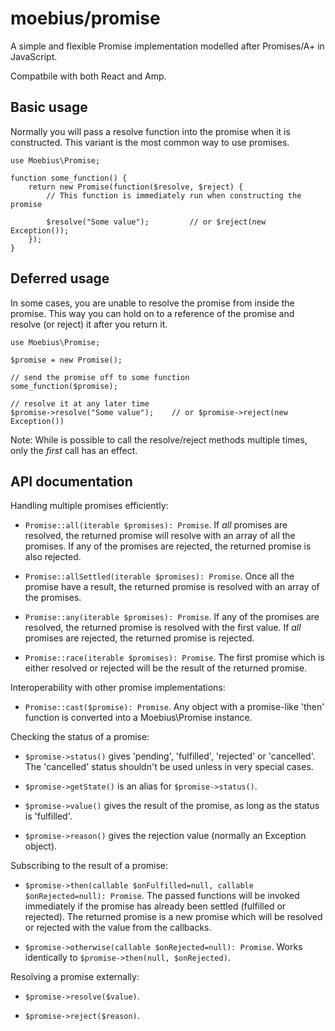 moebius/promise
===============

A simple and flexible Promise implementation modelled after Promises/A+ in
JavaScript.

Compatbile with both React and Amp.


Basic usage
-----------

Normally you will pass a resolve function into the promise when it is
constructed. This variant is the most common way to use promises.

```
use Moebius\Promise;

function some_function() {
    return new Promise(function($resolve, $reject) {
        // This function is immediately run when constructing the promise

        $resolve("Some value");         // or $reject(new Exception());
    });
}
```


Deferred usage
--------------

In some cases, you are unable to resolve the promise from inside the promise.
This way you can hold on to a reference of the promise and resolve (or reject) it after
you return it.

```
use Moebius\Promise;

$promise = new Promise();

// send the promise off to some function
some_function($promise);

// resolve it at any later time
$promise->resolve("Some value");    // or $promise->reject(new Exception())
```

Note: While is possible to call the resolve/reject methods multiple times, only
the *first* call has an effect.


API documentation
-----------------

Handling multiple promises efficiently:

* `Promise::all(iterable $promises): Promise`. If *all* promises are resolved,
  the returned promise will resolve with an array of all the promises. If any
  of the promises are rejected, the returned promise is also rejected.

* `Promise::allSettled(iterable $promises): Promise`. Once all the promise have
  a result, the returned promise is resolved with an array of the promises.

* `Promise::any(iterable $promises): Promise`. If any of the promises are resolved,
  the returned promise is resolved with the first value. If *all* promises are 
  rejected, the returned promise is rejected.

* `Promise::race(iterable $promises): Promise`. The first promise which is either
  resolved or rejected will be the result of the returned promise.


Interoperability with other promise implementations:

* `Promise::cast($promise): Promise`. Any object with a promise-like 'then' function
  is converted into a Moebius\Promise instance.


Checking the status of a promise:

* `$promise->status()` gives 'pending', 'fulfilled', 'rejected' or 'cancelled'.
  The 'cancelled' status shouldn't be used unless in very special cases.

* `$promise->getState()` is an alias for `$promise->status()`.

* `$promise->value()` gives the result of the promise, as long as the status is
  'fulfilled'.

* `$promise->reason()` gives the rejection value (normally an Exception object).


Subscribing to the result of a promise:

* `$promise->then(callable $onFulfilled=null, callable $onRejected=null): Promise`. The
  passed functions will be invoked immediately if the promise has already been
  settled (fulfilled or rejected). The returned promise is a new promise which
  will be resolved or rejected with the value from the callbacks.

* `$promise->otherwise(callable $onRejected=null): Promise`. Works identically to
  `$promise->then(null, $onRejected)`.


Resolving a promise externally:

* `$promise->resolve($value)`.

* `$promise->reject($reason)`.
